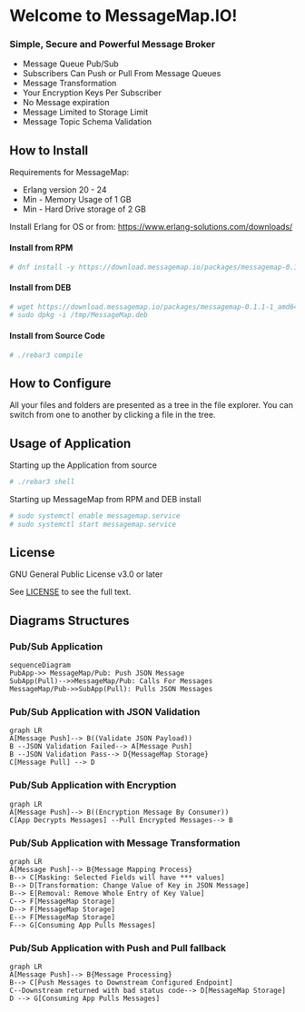 # Welcome to MessageMap.IO!

### Simple, Secure and Powerful Message Broker

*   Message Queue Pub/Sub
*   Subscribers Can Push or Pull From Message Queues
*   Message Transformation
*   Your Encryption Keys Per Subscriber
*   No Message expiration
*   Message Limited to Storage Limit
*   Message Topic Schema Validation

## How to Install

Requirements for MessageMap:
- Erlang version 20 - 24
- Min - Memory Usage of 1 GB
- Min - Hard Drive storage of 2 GB

Install Erlang for OS or from: https://www.erlang-solutions.com/downloads/

#### Install from RPM
```bash
# dnf install -y https://download.messagemap.io/packages/messagemap-0.1.1-1.x86_64.rpm
```
#### Install from DEB
```bash
# wget https://download.messagemap.io/packages/messagemap-0.1.1-1_amd64.deb -O /tmp/MessageMap.deb 
# sudo dpkg -i /tmp/MessageMap.deb 
```
#### Install from Source Code
```bash
# ./rebar3 compile
```

## How to Configure

All your files and folders are presented as a tree in the file explorer. You can switch from one to another by clicking a file in the tree.

## Usage of Application

Starting up the Application from source
```bash
# ./rebar3 shell
```
Starting up MessageMap from RPM and DEB install
```bash
# sudo systemctl enable messagemap.service
# sudo systemctl start messagemap.service
```

## License

GNU General Public License v3.0 or later

See [LICENSE](./LICENSE) to see the full text.

## Diagrams Structures

### Pub/Sub Application

```mermaid
sequenceDiagram
PubApp->> MessageMap/Pub: Push JSON Message
SubApp(Pull)-->>MessageMap/Pub: Calls For Messages
MessageMap/Pub->>SubApp(Pull): Pulls JSON Messages
```

### Pub/Sub Application with JSON Validation

```mermaid
graph LR
A[Message Push]--> B((Validate JSON Payload))
B --JSON Validation Failed--> A[Message Push]
B --JSON Validation Pass--> D{MessageMap Storage}
C[Message Pull] --> D
```

### Pub/Sub Application with Encryption

```mermaid
graph LR
A[Message Push]--> B((Encryption Message By Consumer))
C[App Decrypts Messages] --Pull Encrypted Messages--> B
```

### Pub/Sub Application with Message Transformation

```mermaid
graph LR
A[Message Push]--> B{Message Mapping Process}
B--> C[Masking: Selected Fields will have *** values]
B--> D[Transformation: Change Value of Key in JSON Message]
B--> E[Removal: Remove Whole Entry of Key Value]
C--> F[MessageMap Storage]
D--> F[MessageMap Storage]
E--> F[MessageMap Storage]
F--> G[Consuming App Pulls Messages]
```

### Pub/Sub Application with Push and Pull fallback

```mermaid
graph LR
A[Message Push]--> B{Message Processing}
B--> C[Push Messages to Downstream Configured Endpoint]
C--Downstream returned with bad status code--> D[MessageMap Storage]
D --> G[Consuming App Pulls Messages]
```
